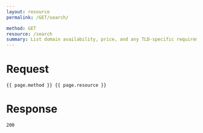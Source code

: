```yaml
---
layout: resource
permalink: /GET/search/

method: GET
resource: /search
summary: List domain availability, price, and any TLD-specific requirements for your domain search query.
---
```


# Request

~~~
{{ page.method }} {{ page.resource }}
~~~

# Response

~~~
200
~~~

